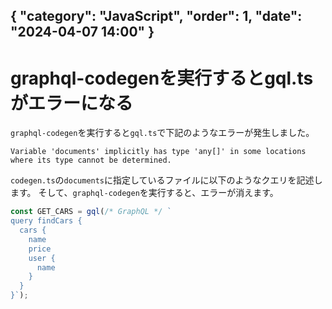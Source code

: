 { "category": "JavaScript",  "order": 1, "date": "2024-04-07 14:00" }
---
# graphql-codegenを実行するとgql.tsがエラーになる

`graphql-codegen`を実行すると`gql.ts`で下記のようなエラーが発生しました。

```
Variable 'documents' implicitly has type 'any[]' in some locations where its type cannot be determined.
```

`codegen.ts`の`documents`に指定しているファイルに以下のようなクエリを記述します。
そして、`graphql-codegen`を実行すると、エラーが消えます。

```ts
const GET_CARS = gql(/* GraphQL */ `
query findCars {
  cars {
    name
    price
    user {
      name
    }
  }
}`);
```